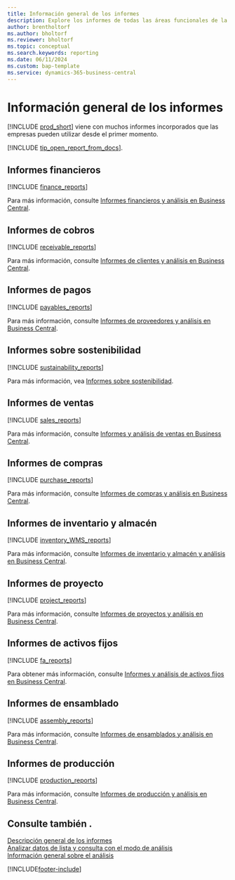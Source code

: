 ```yaml
---
title: Información general de los informes
description: Explore los informes de todas las áreas funcionales de la versión estándar de Business Central.
author: brentholtorf
ms.author: bholtorf
ms.reviewer: bholtorf
ms.topic: conceptual
ms.search.keywords: reporting
ms.date: 06/11/2024
ms.custom: bap-template
ms.service: dynamics-365-business-central
---
```

# <a name="report-overview"></a>Información general de los informes

[!INCLUDE [prod_short](includes/prod_short.md)] viene con muchos informes incorporados que las empresas pueden utilizar desde el primer momento.  

[!INCLUDE [tip_open_report_from_docs](includes/tip-open-report-from-docs.md)].

## <a name="financial-reports"></a>Informes financieros

[!INCLUDE [finance_reports](includes/finance-reports-include.md)]

Para más información, consulte [Informes financieros y análisis en Business Central](finance-reports.md).

## <a name="accounts-receivable-reports"></a>Informes de cobros

[!INCLUDE [receivable_reports](includes/receivable-reports-include.md)]

Para más información, consulte [Informes de clientes y análisis en Business Central](receivables-reports.md).

## <a name="accounts-payable-reports"></a>Informes de pagos

[!INCLUDE [payables_reports](includes/payables-reports-include.md)]

Para más información, consulte [Informes de proveedores y análisis en Business Central](payables-reports.md).

## <a name="sustainability-reports"></a>Informes sobre sostenibilidad

[!INCLUDE [sustainability_reports](includes/sustainability-reports-include.md)]

Para más información, vea [Informes sobre sostenibilidad](sustainability-reports.md).

## <a name="sales-reports"></a>Informes de ventas

[!INCLUDE [sales_reports](includes/sales-reports-include.md)]

Para más información, consulte [Informes y análisis de ventas en Business Central](sales-reports.md).

## <a name="purchase-reports"></a>Informes de compras

[!INCLUDE [purchase_reports](includes/purchase-reports-include.md)]

Para más información, consulte [Informes de compras y análisis en Business Central](purchase-reports.md).

## <a name="inventory-and-warehouse-reports"></a>Informes de inventario y almacén

[!INCLUDE [inventory_WMS_reports](includes/inventory-WMS-reports-include.md)]

Para más información, consulte [Informes de inventario y almacén y análisis en Business Central](inventory-wms-reports.md).

## <a name="project-reports"></a>Informes de proyecto

[!INCLUDE [project_reports](includes/project-reports-include.md)]

Para más información, consulte [Informes de proyectos y análisis en Business Central](project-reports.md).

## <a name="fixed-assets-reports"></a>Informes de activos fijos

[!INCLUDE [fa_reports](includes/fa-reports-include.md)]

Para obtener más información, consulte [Informes y análisis de activos fijos en Business Central](fa-reports.md).

## <a name="assembly-reports"></a>Informes de ensamblado

[!INCLUDE [assembly_reports](includes/assembly-reports-include.md)]

Para más información, consulte [Informes de ensamblados y análisis en Business Central](assembly-reports.md).

## <a name="production-reports"></a>Informes de producción

[!INCLUDE [production_reports](includes/production-reports-include.md)]

Para más información, consulte [Informes de producción y análisis en Business Central](production-reports.md).

## <a name="see-also"></a>Consulte también .

[Descripción general de los informes](reports-use-reports.md)   
[Analizar datos de lista y consulta con el modo de análisis](analysis-mode.md)   
[Información general sobre el análisis](reports-bi-reporting.md)  

[!INCLUDE[footer-include](includes/footer-banner.md)]
